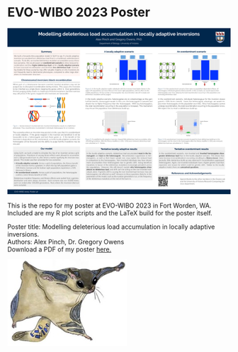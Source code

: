# EVO-WIBO 2023 Poster
![](poster.png)


This is the repo for my poster at EVO-WIBO 2023 in Fort Worden, WA.  
Included are my R plot scripts and the LaTeX build for the poster itself.

Poster title: Modelling deleterious load accumulation in locally adaptive inversions.  
Authors: Alex Pinch, Dr. Gregory Owens  
Download a PDF of my poster [here.](https://github.com/alexpinch/evowibo_2023/blob/main/poster.pdf) 

![](latex_build/images/evowibo_logo.jpg)  

